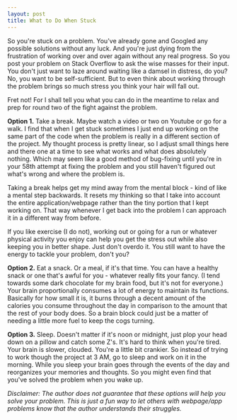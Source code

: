 ```yaml
---
layout: post
title: What to Do When Stuck
---
```

So you're stuck on a problem. You've already gone and Googled any possible solutions without any luck. And you're just dying from the frustration of working over and over again without any real progress. So you post your problem on Stack Overflow to ask the wise masses for their input. You don't just want to laze around waiting like a damsel in distress, do you? No, you want to be self-sufficient. But to even think about working through the problem brings so much stress you think your hair will fall out.

Fret not! For I shall tell you what you can do in the meantime to relax and prep for round two of the fight against the problem.

**Option 1.** Take a break. Maybe watch a video or two on Youtube or go for a walk. I find that when I get stuck sometimes I just end up working on the same part of the code when the problem is really in a different section of the project. My thought process is pretty linear, so I adjust small things here and there one at a time to see what works and what does absolutely nothing. Which may seem like a good method of bug-fixing until you're in your 58th attempt at fixing the problem and you still haven't figured out what's wrong and where the problem is.

Taking a break helps get my mind away from the mental block - kind of like a mental step backwards. It resets my thinking so that I take into account the entire application/webpage rather than the tiny portion that I kept working on. That way whenever I get back into the problem I can approach it in a different way from before.

If you like exercise (I do not), working out or going for a run or whatever physical activity you enjoy can help you get the stress out while also keeping you in better shape. Just don't overdo it. You still want to have the energy to tackle your problem, don't you?

**Option 2.** Eat a snack. Or a meal, if it's that time. You can have a healthy snack or one that's awful for you - whatever really fits your fancy. (I tend towards some dark chocolate for my brain food, but it's not for everyone.) Your brain proportionally consumes a lot of energy to maintain its functions. Basically for how small it is, it burns through a decent amount of the calories you consume throughout the day in comparison to the amount that the rest of your body does. So a brain block could just be a matter of needing a little more fuel to keep the cogs turning.

**Option 3.** Sleep. Doesn't matter if it's noon or midnight, just plop your head down on a pillow and catch some Z's. It's hard to think when you're tired. Your brain is slower, clouded. You're a little bit crankier. So instead of trying to work though the project at 3 AM, go to sleep and work on it in the morning. While you sleep your brain goes through the events of the day and reorganizes your memories and thoughts. So you might even find that you've solved the problem when you wake up.

*Disclaimer: The author does not guarantee that these options will help you solve your problem. This is just a fun way to let others with webpage/app problems know that the author understands their struggles.*
